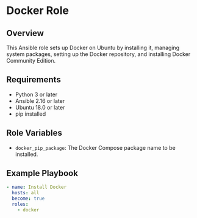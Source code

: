 # Docker Role

## Overview

This Ansible role sets up Docker on Ubuntu by installing it, managing system packages, setting up the Docker repository, and installing Docker Community Edition.
## Requirements

- Python 3 or later
- Ansible 2.16 or later
- Ubuntu 18.0 or later
- pip installed

## Role Variables

- `docker_pip_package`: The Docker Compose package name to be installed.


## Example Playbook

```yaml
- name: Install Docker
  hosts: all
  become: true
  roles:
    - docker